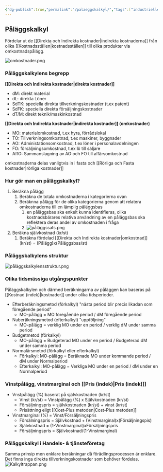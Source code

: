 ```yaml
---
{"dg-publish":true,"permalink":"/palaeggskalkyl/","tags":["industriellekonomi"]}
---
```


## Påläggskalkyl
Fördelar ut de [[Direkta och Indirekta kostnader\|indirekta kostnaderna]] från olika [[Kostnadsställen\|kostnadsställen]] till olika produkter via omkostnadspålägg.

![omkostnader.png](/img/user/images/omkostnader.png)

### Påläggskalkylens begrepp
**[[Direkta och Indirekta kostnader\|direkta kostnader]]**
- dM: direkt material
- dL: direkta Löner
- SdTK: speciella direkta tillverkningskostnader (t.ex patent)
- SdFK: speciella direkta försäljningskostnader
- dT/M: direkt teknik/maskinkostnad

**[[Direkta och Indirekta kostnader\|indirekta kostnader]] (omkostnader)**
- MO: materialomkostnad, t.ex hyra, förrådslokal
- TO: Tillverkningsomkostnad, t.ex maskiner, byggnader
- AO: Administationsomkostnad, t.ex löner i personalavdelningen
- FO: försäljningsomkostnad, t.ex lö till säljare
- AffO: Sammanslagning av AO och FO till affärsomkostnad

omkostnaderna delas vanligtvis in i fasta och [[Rörliga och Fasta kostnader\|rörliga kostnader]]

### Hur gör man en påläggskalkyl?

1. Beräkna pålägg
	1. Beräkna de totala omkostnaderna i kategorierna ovan
	2. Beräknna pålägg för de olika kategorierna genom att relatera omkostnaderna till en lämplig påläggsbas
		1. en påläggsbas ska enkelt kunna identifieras, olika kostnadsbärares relativa användning av en påläggsbas ska reflektera deras andel av omkostnaden i fråga
		2. ![påläggssats.png](/img/user/images/p%C3%A5l%C3%A4ggssats.png)
2. Beräkna självkostnad (kr/st)
	1. Beräkna fördelad [[Direkta och Indirekta kostnader\|omkostnad]] (kr/st) = (Pålägg)x(Påläggsbas/st)

### Påläggskalkylens struktur
![påläggskalkylensstruktur.png](/img/user/images/p%C3%A5l%C3%A4ggskalkylensstruktur.png)

### Olika tidsmässiga utgångspunkter
Påläggskalkylen och därmed beräkningarna av påläggen kan baseras på [[Kostnad (indek)\|kostnader]] under olika tidsperioder.

- Efterberäkningsmetod (förkalkyl) "nästa period blir precis likadan som föregående period"
	- MO-pålägg = MO föregående period / dM föregående period
- Nuberäkningsmetod (efterkalkyl) "uppföljning"
	- MO-pålägg = verklig MO under en period / verklig dM under samma period
- Budgetmetod (förkalkyl)
	- MO-pålägg = Budgeterad MO under en period / Budgeterad dM under samma period
- Normalårsmetod (förkalkyl eller efterkalkyl)
	- Förkalkyl: MO-pålägg = Beräknade MO under kommande period / dM under Normalperiod
	- Efterkalkyl: MO-pålägg = Verkliga MO under en period / dM under en Normalperiod

### Vinstpålägg, vinstmarginal och [[Pris (indek)\|Pris (indek)]]
- Vnstpålägg (%) baserat på självkostnaden (kr/st)
	- Vinst (kr/st) = Vinstpålägg (%) x Självkostnaden (kr/st)
	- Försäljningspris = självkostnaden (kr/st) + vinst (kr/st)
	- Prisättning eligt [[Cost-Plus metoden\|Cost-Plus metoden]]
- Vinstmarginal (%) = Vinst/Försäljningspris
	- Försälningspris = Självkostnad + (Vinstmarginal)x(Försäljningspis)
	- Självkostnad = (1-Vinstmarginal)xFörsäljningspris
	- Försäljningspris = Självkostnad/(1-Vinstmarginal)

### Påläggskalkyl i Handels- & tjänsteföretag
Samma prinsip men enklare beräkningar då förädlingsprocessen är enklare. Det finns inga direkta tillverkningskostnader som behöver fördelas.
![Kalkyltrappan.png](/img/user/images/Kalkyltrappan.png)